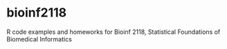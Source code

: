 # bioinf2118
R code examples and homeworks for Bioinf 2118, Statistical Foundations of Biomedical Informatics
